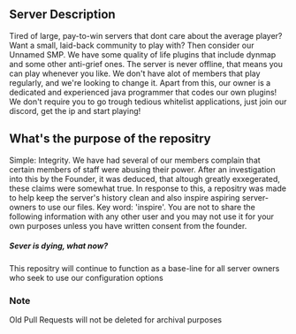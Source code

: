 ## Server Description
Tired of large, pay-to-win servers that dont care about the average player? Want a small, laid-back community to play with? Then consider our Unnamed SMP. We have some quality of life plugins that include dynmap and some other anti-grief ones. The server is never offline, that means you can play whenever you like. We don't have alot of members that play regularly, and we're looking to change it. Apart from this, our owner is a dedicated and experienced java programmer that codes our own plugins! We don't require you to go trough tedious whitelist applications, just join our discord, get the ip and start playing!

## What's the purpose of the repositry
Simple: Integrity. We have had several of our members complain that certain members of staff were abusing their power. After an investigation into this by the Founder, it was deduced, that altough greatly exxegerated, these claims were somewhat true. In response to this, a repositry was made to help keep the server's history clean and also inspire aspiring server-owners to use our files. Key word: 'inspire'. You are not to share the following information with any other user and you may not use it for your own purposes unless you have written consent from the founder.

##### Sever is dying, what now?
This repositry will continue to function as a base-line for all server owners who seek to use our configuration options

### Note
Old Pull Requests will not be deleted for archival purposes

